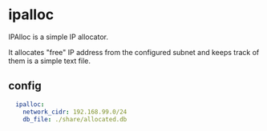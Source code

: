 # ipalloc

IPAlloc is a simple IP allocator.

It allocates "free" IP address from the configured subnet and keeps track of them is a simple text file.

## config

```yaml
  ipalloc:
    network_cidr: 192.168.99.0/24
    db_file: ./share/allocated.db
```

